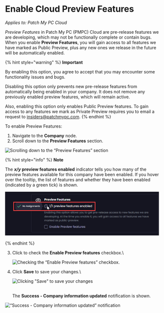 # Enable Cloud Preview Features

_Applies to: Patch My PC Cloud_

_Preview Features_ in Patch My PC (PMPC) Cloud are pre-release features we are developing, which may not be functionally complete or contain bugs. When you enable **Preview Features**, you will gain access to all features we have marked as Public Preview, plus any new ones we release in the future will be automatically enabled.

{% hint style="warning" %}
**Important**

By enabling this option, you agree to accept that you may encounter some functionality issues and bugs.

Disabling this option only prevents new pre-release features from automatically being enabled in your company. It does not remove any previously enabled preview features, which will remain active.

Also, enabling this option only enables Public Preview features. To gain access to any features we mark as Private Preview requires you to email a request to [insiders@patchmypc.com](mailto:insiders@patchmypc.com).
{% endhint %}

To enable Preview Features:

1. Navigate to the **Company** node.
2. Scroll down to the **Preview Features** section.

![Scrolling down to the “Preview Features” section](../../../_images/image%20%282249%29.png%20"Scrolling%20down%20to%20the%20\"Preview%20Features\"%20section")

{% hint style="info" %}
**Note**

The _**x/y**_**&#x20;preview features enabled** indicator tells you how many of the preview features available for this company have been enabled. If you hover over the tooltip, the list of features and whether they have been enabled (indicated by a green tick) is shown.

<img src="../../../_images/image%20%282250%29.png" alt="Indicator of the number of preview features enabled for this company" data-size="original">


{% endhint %}

3.  Click to check the **Enable Preview features** checkbox.\


    ![Checking the “Enable Preview features” checkbox.](../../../_images/image%20%282251%29.png%20"Checking%20the%20\"Enable%20Preview%20features\"%20checkbox.")
4.  Click **Save** to save your changes.\


    ![Clicking &#x22;Save&#x22; to save your changes](../../../_images/image%20%282252%29.png%20"Clicking%20&#x22;Save&#x22;%20to%20save%20your%20changes")

    \
    The **Success - Company information updated** notification is shown.

![“Success - Company information updated” notification](../../../_images/image%20%282253%29.png%20"\"Success%20-%20Company%20information%20updated\"%20notification")

